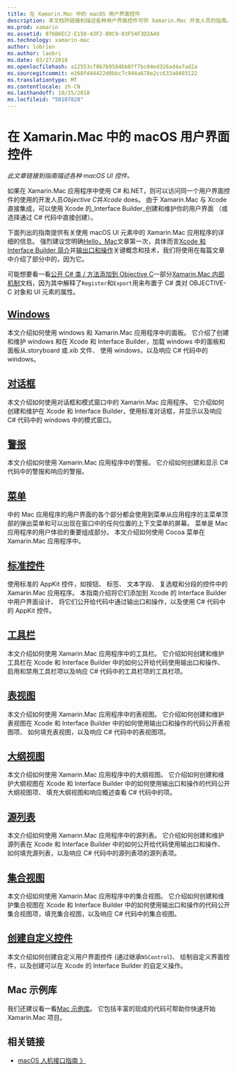 ```yaml
---
title: 在 Xamarin.Mac 中的 macOS 用户界面控件
description: 本文档所链接到描述各种用户界面控件可供 Xamarin.Mac 开发人员的指南。 链接的内容将介绍 windows、 对话框、 警报、 菜单、 工具栏、 表视图、 大纲视图和的详细信息。
ms.prod: xamarin
ms.assetid: 876B6EC2-E158-43F2-B9C9-03F54F3D2A49
ms.technology: xamarin-mac
author: lobrien
ms.author: laobri
ms.date: 03/27/2018
ms.openlocfilehash: a12553cf0b7b9584bb8ff7bc04ed326ad4a7ad2a
ms.sourcegitcommit: e268fd44422d0bbc7c944a678e2cc633a0493122
ms.translationtype: MT
ms.contentlocale: zh-CN
ms.lasthandoff: 10/25/2018
ms.locfileid: "50107828"
---
```

# <a name="macos-user-interface-controls-in-xamarinmac"></a>在 Xamarin.Mac 中的 macOS 用户界面控件

_此文章链接到指南描述各种 macOS UI 控件。_

如果在 Xamarin.Mac 应用程序中使用 C# 和.NET，则可以访问同一个用户界面控件的使用的开发人员*Objective C*并*Xcode* does。 由于 Xamarin.Mac 与 Xcode 直接集成，可以使用 Xcode 的_Interface Builder_创建和维护你的用户界面 （或选择通过 C# 代码中直接创建）。

下面列出的指南提供有关使用 macOS UI 元素中的 Xamarin.Mac 应用程序的详细的信息。 强烈建议您明确[Hello，Mac](~/mac/get-started/hello-mac.md)文章第一次，具体而言[Xcode 和 Interface Builder 简介](~/mac/get-started/hello-mac.md#introduction-to-xcode-and-interface-builder)并[输出口和操作](~/mac/get-started/hello-mac.md#outlets-and-actions)关键概念和技术，我们将使用在每篇文章中介绍了部分中的，因为它。

可能想要看一看[公开 C# 类 / 方法添加到 Objective C](~/mac/internals/how-it-works.md#exposing-c-classes--methods-to-objective-c)一部分[Xamarin.Mac 内部机制](~/mac/internals/how-it-works.md)文档，因为其中解释了`Register`和`Export`用来布置于 C# 类对 OBJECTIVE-C 对象和 UI 元素的属性。

## <a name="windowsmacuser-interfacewindowmd"></a>[Windows](~/mac/user-interface/window.md)

本文介绍如何使用 windows 和 Xamarin.Mac 应用程序中的面板。 它介绍了创建和维护 windows 和在 Xcode 和 Interface Builder，加载 windows 中的面板和面板从.storyboard 或.xib 文件、 使用 windows，以及响应 C# 代码中的 windows。

## <a name="dialogsmacuser-interfacedialogmd"></a>[对话框](~/mac/user-interface/dialog.md)

本文介绍如何使用对话框和模式窗口中的 Xamarin.Mac 应用程序。 它介绍如何创建和维护在 Xcode 和 Interface Builder，使用标准对话框，并显示以及响应 C# 代码中的 windows 中的模式窗口。

## <a name="alertsmacuser-interfacealertmd"></a>[警报](~/mac/user-interface/alert.md)

本文介绍如何使用 Xamarin.Mac 应用程序中的警报。 它介绍如何创建和显示 C# 代码中的警报和响应的警报。

## <a name="menusmacuser-interfacemenumd"></a>[菜单](~/mac/user-interface/menu.md)

中的 Mac 应用程序的用户界面的各个部分都会使用到菜单从应用程序的主菜单顶部的弹出菜单和可以出现在窗口中的任何位置的上下文菜单的屏幕。 菜单是 Mac 应用程序的用户体验的重要组成部分。 本文介绍如何使用 Cocoa 菜单在 Xamarin.Mac 应用程序中。

## <a name="standard-controlsmacuser-interfacestandard-controlsmd"></a>[标准控件](~/mac/user-interface/standard-controls.md)

使用标准的 AppKit 控件，如按钮、 标签、 文本字段、 复选框和分段的控件中的 Xamarin.Mac 应用程序。 本指南介绍将它们添加到 Xcode 的 Interface Builder 中用户界面设计、 将它们公开给代码中通过输出口和操作，以及使用 C# 代码中的 AppKit 控件。

## <a name="toolbarsmacuser-interfacetoolbarmd"></a>[工具栏](~/mac/user-interface/toolbar.md)

本文介绍如何使用 Xamarin.Mac 应用程序中的工具栏。 它介绍如何创建和维护工具栏在 Xcode 和 Interface Builder 中的如何公开给代码使用输出口和操作、 启用和禁用工具栏项以及响应 C# 代码中的工具栏项的工具栏项。

## <a name="table-viewsmacuser-interfacetable-viewmd"></a>[表视图](~/mac/user-interface/table-view.md)

本文介绍如何使用 Xamarin.Mac 应用程序中的表视图。 它介绍如何创建和维护表视图在 Xcode 和 Interface Builder 中的如何使用输出口和操作的代码公开表视图项、 如何填充表视图，以及响应 C# 代码中的表视图项。

## <a name="outline-viewsmacuser-interfaceoutline-viewmd"></a>[大纲视图](~/mac/user-interface/outline-view.md)

本文介绍如何使用 Xamarin.Mac 应用程序中的大纲视图。 它介绍如何创建和维护大纲视图在 Xcode 和 Interface Builder 中的如何使用输出口和操作的代码公开大纲视图项、 填充大纲视图和响应概述查看 C# 代码中的项。

## <a name="source-listsmacuser-interfacesource-listmd"></a>[源列表](~/mac/user-interface/source-list.md)

本文介绍如何使用 Xamarin.Mac 应用程序中的源列表。 它介绍如何创建和维护源列表在 Xcode 和 Interface Builder 中的如何公开给代码使用输出口和操作、 如何填充源列表，以及响应 C# 代码中的源列表项的源列表项。

## <a name="collection-viewsmacuser-interfacecollection-viewmd"></a>[集合视图](~/mac/user-interface/collection-view.md)

本文介绍如何使用 Xamarin.Mac 应用程序中的集合视图。 它介绍如何创建和维护集合视图在 Xcode 和 Interface Builder 中的如何使用输出口和操作的代码公开集合视图项，填充集合视图，以及响应 C# 代码中的集合视图。

## <a name="creating-custom-controlsmacuser-interfacecustom-controlsmd"></a>[创建自定义控件](~/mac/user-interface/custom-controls.md)

本文介绍如何创建自定义用户界面控件 (通过继承`NSControl`)、 绘制自定义界面控件，以及创建可以在 Xcode 的 Interface Builder 的自定义操作。

## <a name="mac-samples-gallery"></a>Mac 示例库

我们还建议看一看[Mac 示例库](https://developer.xamarin.com/samples/mac/all/)。 它包括丰富的现成的代码可帮助你快速开始 Xamarin.Mac 项目。

## <a name="related-links"></a>相关链接

- [macOS 人机接口指南 》](https://developer.apple.com/macos/human-interface-guidelines/overview/themes/)
